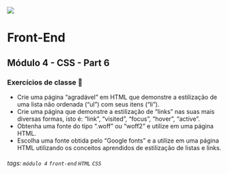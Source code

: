 ![](https://portal.alphaedtech.org.br/images/edtech/logo-edtech.webp)

# Front-End

## Módulo 4 - CSS - Part 6

### Exercícios de classe 🏫

- Crie uma página “agradável” em HTML que demonstre a estilização de uma lista não ordenada (“ul”) com seus itens (“li”).
- Crie uma página que demonstre a estilização de “links” nas suas mais diversas formas, isto é: “link”, “visited”, “focus”, “hover”, “active”.
- Obtenha uma fonte do tipo “.woff” ou “woff2” e utilize em uma página HTML.
- Escolha uma fonte obtida pelo “Google fonts” e a utilize em uma página HTML utilizando os conceitos aprendidos de estilização de listas e links.

###### tags: `módulo 4` `front-end` `HTML` `CSS`
